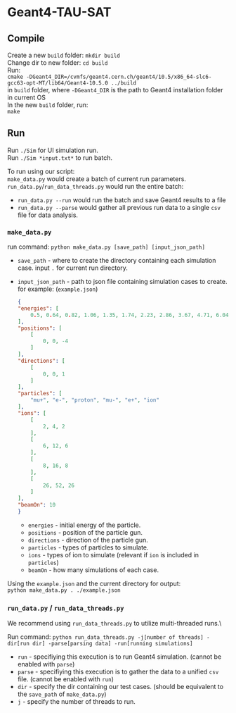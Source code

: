 # Geant4-TAU-SAT
## Compile
Create a new `build` folder: `mkdir build`\
Change dir to new folder: `cd build`\
Run: \
`cmake -DGeant4_DIR=/cvmfs/geant4.cern.ch/geant4/10.5/x86_64-slc6-gcc63-opt-MT/lib64/Geant4-10.5.0 ../build`\
in `build` folder, where `-DGeant4_DIR` is the path to Geant4 installation folder in current OS\
In the new `build` folder, run: \
`make`
## Run
Run `./Sim` for UI simulation run.\
Run `./Sim *input.txt*` to run batch.

To run using our script:\
`make_data.py` would create a batch of current run parameters.\
`run_data.py`/`run_data_threads.py` would run the entire batch:
* `run_data.py --run` would run the batch and save Geant4 results to a file
* `run_data.py --parse` would gather all previous run data to a single `csv` file for data analysis.

### `make_data.py`
run command:
`python make_data.py [save_path] [input_json_path]`
* `save_path` - where to create the directory containing each simulation case. input `.` for current run directory.
* `input_json_path` - path to json file containing simulation cases to create. for example: (`example.json`)
    
    ``` json
    {
    "energies": [
        0.5, 0.64, 0.82, 1.06, 1.35, 1.74, 2.23, 2.86, 3.67, 4.71, 6.04, 7.74, 9.94, 12.75, 16.35, 20.98, 26.91, 34.52, 44.29, 56.82, 72.89, 93.51, 119.96, 153.89, 197.42, 253.27, 324.91, 416.82, 534.72, 685.98, 880.03, 1128.97, 1448.33, 1858.02, 2383.61, 3057.88, 3922.87, 5032.56, 6456.14, 8282.42, 10625.31, 13630.94, 17486.79, 22433.36, 28779.19, 36920.1, 47363.87, 60761.91, 77949.93, 100000.0
    ],
    "positions": [
        [
            0, 0, -4
        ]
    ],
    "directions": [
        [
            0, 0, 1
        ]
    ],
    "particles": [
        "mu+", "e-", "proton", "mu-", "e+", "ion"
    ],
    "ions": [
        [
            2, 4, 2
        ],
        [
            6, 12, 6
        ],
        [
            8, 16, 8
        ],
        [
            26, 52, 26
        ]
    ],
    "beamOn": 10
    }
    ```
    * `energies` - initial energy of the particle.
    * `positions` - position of the particle gun.
    * `directions` - direction of the particle gun.
    * `particles` - types of particles to simulate.
    * `ions` - types of ion to simulate (relevant if `ion` is included in `particles`)
    * `beamOn` - how many simulations of each case.
    
Using the `example.json` and the current directory for output:\
`python make_data.py . ./example.json`

### `run_data.py` / `run_data_threads.py`
We recommend using `run_data_threads.py` to utilize multi-threaded runs.\

Run command:
`python run_data_threads.py -j[number of threads] -dir[run dir] -parse[parsing data] -run[running simulations]`

* `run` - specifiying this execution is to run Geant4 simulation. (cannot be enabled with `parse`)
* `parse` - specifiying this execution is to gather the data to a unified `csv` file. (cannot be enabled with `run`)
* `dir` - specify the dir containing our test cases. (should be equivalent to the `save_path` of `make_data.py`)
* `j` - specify the number of threads to run.